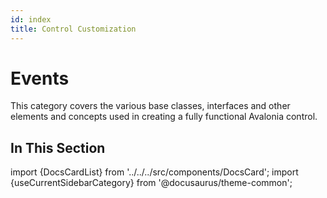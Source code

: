 ```yaml
---
id: index
title: Control Customization
---
```


# Events

This category covers the various base classes, interfaces and other elements and concepts used in creating a fully functional Avalonia control.

## In This Section

import {DocsCardList} from '../../../src/components/DocsCard';
import {useCurrentSidebarCategory} from '@docusaurus/theme-common';

<DocsCardList list={useCurrentSidebarCategory().items} />

